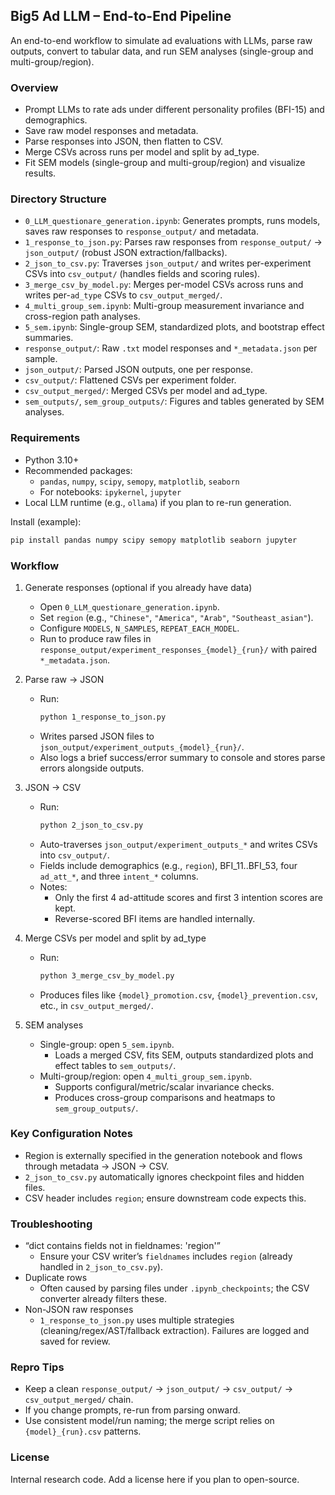 ## Big5 Ad LLM – End-to-End Pipeline

An end-to-end workflow to simulate ad evaluations with LLMs, parse raw outputs, convert to tabular data, and run SEM analyses (single-group and multi-group/region).

### Overview
- Prompt LLMs to rate ads under different personality profiles (BFI-15) and demographics.
- Save raw model responses and metadata.
- Parse responses into JSON, then flatten to CSV.
- Merge CSVs across runs per model and split by ad_type.
- Fit SEM models (single-group and multi-group/region) and visualize results.

### Directory Structure
- `0_LLM_questionare_generation.ipynb`: Generates prompts, runs models, saves raw responses to `response_output/` and metadata.
- `1_response_to_json.py`: Parses raw responses from `response_output/` → `json_output/` (robust JSON extraction/fallbacks).
- `2_json_to_csv.py`: Traverses `json_output/` and writes per-experiment CSVs into `csv_output/` (handles fields and scoring rules).
- `3_merge_csv_by_model.py`: Merges per-model CSVs across runs and writes per-`ad_type` CSVs to `csv_output_merged/`.
- `4_multi_group_sem.ipynb`: Multi-group measurement invariance and cross-region path analyses.
- `5_sem.ipynb`: Single-group SEM, standardized plots, and bootstrap effect summaries.
- `response_output/`: Raw `.txt` model responses and `*_metadata.json` per sample.
- `json_output/`: Parsed JSON outputs, one per response.
- `csv_output/`: Flattened CSVs per experiment folder.
- `csv_output_merged/`: Merged CSVs per model and ad_type.
- `sem_outputs/`, `sem_group_outputs/`: Figures and tables generated by SEM analyses.

### Requirements
- Python 3.10+
- Recommended packages:
  - `pandas`, `numpy`, `scipy`, `semopy`, `matplotlib`, `seaborn`
  - For notebooks: `ipykernel`, `jupyter`
- Local LLM runtime (e.g., `ollama`) if you plan to re-run generation.

Install (example):
```bash
pip install pandas numpy scipy semopy matplotlib seaborn jupyter
```

### Workflow
1) Generate responses (optional if you already have data)
   - Open `0_LLM_questionare_generation.ipynb`.
   - Set `region` (e.g., `"Chinese"`, `"America"`, `"Arab"`, `"Southeast_asian"`).
   - Configure `MODELS`, `N_SAMPLES`, `REPEAT_EACH_MODEL`.
   - Run to produce raw files in `response_output/experiment_responses_{model}_{run}/` with paired `*_metadata.json`.

2) Parse raw → JSON
   - Run:
     ```bash
     python 1_response_to_json.py
     ```
   - Writes parsed JSON files to `json_output/experiment_outputs_{model}_{run}/`.
   - Also logs a brief success/error summary to console and stores parse errors alongside outputs.

3) JSON → CSV
   - Run:
     ```bash
     python 2_json_to_csv.py
     ```
   - Auto-traverses `json_output/experiment_outputs_*` and writes CSVs into `csv_output/`.
   - Fields include demographics (e.g., `region`), BFI_11..BFI_53, four `ad_att_*`, and three `intent_*` columns.
   - Notes:
     - Only the first 4 ad-attitude scores and first 3 intention scores are kept.
     - Reverse-scored BFI items are handled internally.

4) Merge CSVs per model and split by ad_type
   - Run:
     ```bash
     python 3_merge_csv_by_model.py
     ```
   - Produces files like `{model}_promotion.csv`, `{model}_prevention.csv`, etc., in `csv_output_merged/`.

5) SEM analyses
   - Single-group: open `5_sem.ipynb`.
     - Loads a merged CSV, fits SEM, outputs standardized plots and effect tables to `sem_outputs/`.
   - Multi-group/region: open `4_multi_group_sem.ipynb`.
     - Supports configural/metric/scalar invariance checks.
     - Produces cross-group comparisons and heatmaps to `sem_group_outputs/`.

### Key Configuration Notes
- Region is externally specified in the generation notebook and flows through metadata → JSON → CSV.
- `2_json_to_csv.py` automatically ignores checkpoint files and hidden files.
- CSV header includes `region`; ensure downstream code expects this.

### Troubleshooting
- “dict contains fields not in fieldnames: 'region'”
  - Ensure your CSV writer’s `fieldnames` includes `region` (already handled in `2_json_to_csv.py`).
- Duplicate rows
  - Often caused by parsing files under `.ipynb_checkpoints`; the CSV converter already filters these.
- Non-JSON raw responses
  - `1_response_to_json.py` uses multiple strategies (cleaning/regex/AST/fallback extraction). Failures are logged and saved for review.

### Repro Tips
- Keep a clean `response_output/` → `json_output/` → `csv_output/` → `csv_output_merged/` chain.
- If you change prompts, re-run from parsing onward.
- Use consistent model/run naming; the merge script relies on `{model}_{run}.csv` patterns.

### License
Internal research code. Add a license here if you plan to open-source.


